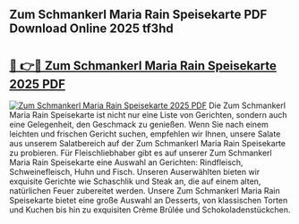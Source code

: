 ## Zum Schmankerl Maria Rain Speisekarte PDF Download Online 2025 tf3hd

# <h2><a href="http://gcb46of.nevu.top/?p=Zum+Schmankerl+Maria+Rain+Speisekarte">🔗 👉🔴 Zum Schmankerl Maria Rain Speisekarte 2025 PDF</a></h2>

[![Zum Schmankerl Maria Rain Speisekarte 2025 PDF](https://i.imgur.com/dBaPXMq.png)](http://gcb46of.nevu.top/?p=Zum+Schmankerl+Maria+Rain+Speisekarte)
Die Zum Schmankerl Maria Rain Speisekarte ist nicht nur eine Liste von Gerichten, sondern auch eine Gelegenheit, den Geschmack zu genießen. Wenn Sie nach einem leichten und frischen Gericht suchen, empfehlen wir Ihnen, unsere Salate aus unserem Salatbereich auf der Zum Schmankerl Maria Rain Speisekarte zu probieren. Für Fleischliebhaber gibt es auf unserer Zum Schmankerl Maria Rain Speisekarte eine Auswahl an Gerichten: Rindfleisch, Schweinefleisch, Huhn und Fisch. Unseren Auserwählten bieten wir exquisite Gerichte wie Schaschlik und Steak an, die auf einem alten, natürlichen Feuer zubereitet werden. Unsere Zum Schmankerl Maria Rain Speisekarte bietet eine große Auswahl an Desserts, von klassischen Torten und Kuchen bis hin zu exquisiten Crème Brûlée und Schokoladenstückchen.
